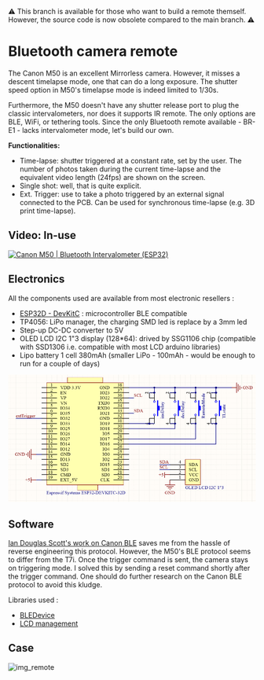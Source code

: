 ⚠️ This branch is available for those who want to build a remote themself. However, the source code is now obsolete compared to the main branch. ⚠️

# Bluetooth camera remote

The Canon M50 is an excellent Mirrorless camera. However, it misses a descent timelapse mode, one that can do a long exposure. The shutter speed option in M50's timelapse mode is indeed limited to 1/30s.

Furthermore, the M50 doesn't have any shutter release port to plug the classic intervalometers, nor does it supports IR remote. The only options are BLE, WiFi, or tethering tools.
Since the only Bluetooth remote available - BR-E1 - lacks intervalometer mode, let's build our own.

__Functionalities:__
* Time-lapse: shutter triggered at a constant rate, set by the user. The number of photos taken during the current time-lapse and the equivalent video length (24fps) are shown on the screen.
* Single shot: well, that is quite explicit.
* Ext. Trigger: use to take a photo triggered by an external signal connected to the PCB. Can be used for synchronous time-lapse (e.g. 3D print time-lapse).


## Video: In-use

[![Canon M50 | Bluetooth Intervalometer (ESP32)](https://img.youtube.com/vi/HlmzDCDy0Z0/0.jpg)](https://www.youtube.com/watch?v=HlmzDCDy0Z0 "Canon M50 | Bluetooth Intervalometer (ESP32)")

## Electronics

All the components used are available from most electronic resellers :
* [ESP32D - DevKitC](https://docs.espressif.com/projects/esp-idf/en/latest/hw-reference/get-started-devkitc.html "ESP32 guide") : microcontroller BLE compatible
* TP4056: LiPo manager, the charging SMD led is replace by a 3mm led
* Step-up DC-DC converter to 5V
* OLED LCD I2C 1"3 display (128*64): drived by SSG1106 chip (compatible with SSD1306 i.e. compatible with most LCD arduino libraries)
* Lipo battery 1 cell 380mAh (smaller LiPo - 100mAh - would be enough to run for a couple of days) 

![diag_elec](/img/elecDiag.png)

## Software

[Ian Douglas Scott's work on Canon BLE](https://iandouglasscott.com/2018/07/04/canon-dslr-bluetooth-remote-protocol/) saves me from the hassle of reverse engineering this protocol. However, the M50's BLE protocol seems to differ from the T7i. Once the trigger command is sent, the camera stays on triggering mode. I solved this by sending a reset command shortly after the trigger command. One should do further research on the Canon BLE protocol to avoid this kludge.

Libraries used : 
* [BLEDevice](https://github.com/nkolban/ESP32_BLE_Arduino)
* [LCD management](https://github.com/olikraus/u8g2)

## Case

![img_remote](/img/Remote_open.png)
